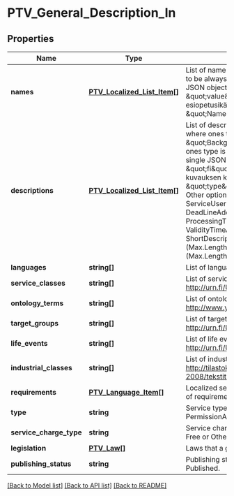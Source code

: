 # PTV_General_Description_In

## Properties
Name | Type | Description | Notes
------------ | ------------- | ------------- | -------------
**names** | [**PTV_Localized_List_Item[]**](PTV_Localized_List_Item.md) | List of name entities. Value of \&quot;type\&quot; has to be always \&quot;Name\&quot;.   Sample single JSON object: {\&quot;language\&quot;: \&quot;fi\&quot;, \&quot;value\&quot;: \&quot;Perhepäivähoito esiopetusikäisille\&quot;, \&quot;type\&quot;: \&quot;Name\&quot;}. (Max.Length: 100). | 
**descriptions** | [**PTV_Localized_List_Item[]**](PTV_Localized_List_Item.md) | List of description entities. Requires two entities where ones type is \&quot;Description\&quot; or \&quot;BackgroundDescription\&quot; and the other ones type is \&quot;ShortDescription\&quot;.  Sample single JSON object: {\&quot;language\&quot;: \&quot;fi\&quot;, \&quot;value\&quot;: \&quot;Lyhyen kuvauksen kuvaus esimerkki teksti.\&quot;, \&quot;type\&quot;: \&quot;ShortDescription\&quot;}.  Other optional description types are ServiceUserInstruction, ChargeTypeAdditionalInfo, DeadLineAdditionalInfo, ProcessingTimeAdditionalInfo, ValidityTimeAdditionalInfo. (Max.Length: 150 ShortDescription). (Max.Length: 2500 Description). (Max.Length: 2500 ServiceUserInstruction). (Max.Length: 2500 BackgroundDescription). | 
**languages** | **string[]** | List of language codes. | [optional] 
**service_classes** | **string[]** | List of service class urls. Sample url: http://urn.fi/URN:NBN:fi:au:ptvl:v1065 | [optional] 
**ontology_terms** | **string[]** | List of ontology term urls. Sample url: http://www.yso.fi/onto/koko/p2435 | [optional] 
**target_groups** | **string[]** | List of target group urls. Sample url: http://urn.fi/URN:NBN:fi:au:ptvl:v2004 | [optional] 
**life_events** | **string[]** | List of life event urls. Sample url: http://urn.fi/URN:NBN:fi:au:ptvl:v3017 | [optional] 
**industrial_classes** | **string[]** | List of industrial class codes (see http://tilastokeskus.fi/meta/luokitukset/toimiala/001-2008/tekstitiedosto_en.txt). | [optional] 
**requirements** | [**PTV_Language_Item[]**](PTV_Language_Item.md) | Localized service usage requirements (description of requirement). (Max.Length: 2500). | [optional] 
**type** | **string** | Service type. Possible values are: Service or PermissionAndObligation. | [optional] 
**service_charge_type** | **string** | Service charge type. Possible values are: Charged, Free or Other | [optional] 
**legislation** | [**PTV_Law[]**](PTV_Law.md) | Laws that a general description is based on. | [optional] 
**publishing_status** | **string** | Publishing status. Possible values are: Draft or Published. | 

[[Back to Model list]](../README.md#documentation-for-models) [[Back to API list]](../README.md#documentation-for-api-endpoints) [[Back to README]](../README.md)


